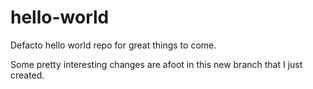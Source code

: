 # hello-world
Defacto hello world repo for great things to come.

Some pretty interesting changes are afoot  in this new branch that I just created.
